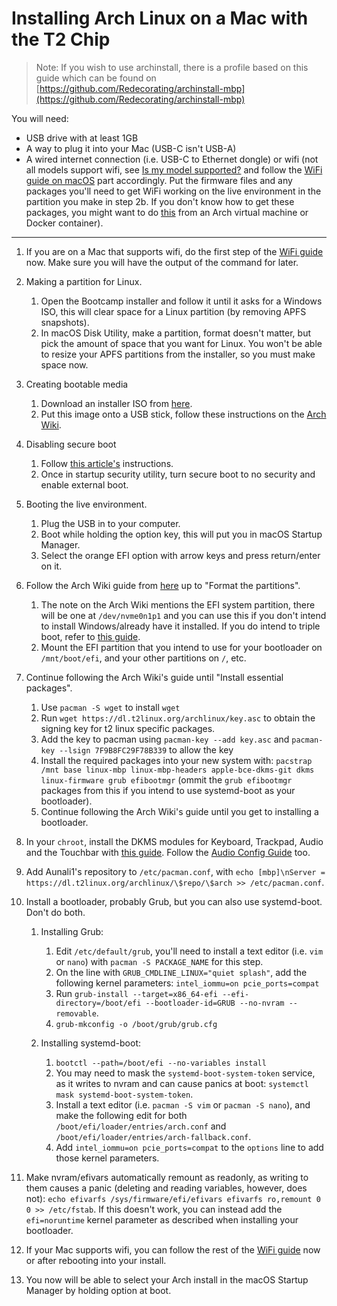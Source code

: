 # Installing Arch Linux on a Mac with the T2 Chip

> Note: If you wish to use archinstall, there is a profile based on this guide which can be found on [https://github.com/Redecorating/archinstall-mbp](https://github.com/Redecorating/archinstall-mbp)

You will need:

- USB drive with at least 1GB
- A way to plug it into your Mac (USB-C isn't USB-A)
- A wired internet connection (i.e. USB-C to Ethernet dongle) or wifi (not all models support wifi, see [Is my model supported?](https://wiki.t2linux.org/guides/wifi/#is-my-model-supported) and follow the [WiFi guide on macOS](https://wiki.t2linux.org/guides/wifi/#on-macos) part accordingly. Put the firmware files and any packages you'll need to get WiFi working on the live environment in the partition you make in step 2b. If you don't know how to get these packages, you might want to do [this](https://wiki.archlinux.org/index.php/Pacman/Tips_and_tricks#Installing_packages_from_a_CD/DVD_or_USB_stick) from an Arch virtual machine or Docker container).

---

1. If you are on a Mac that supports wifi, do the first step of the [WiFi guide](https://wiki.t2linux.org/guides/wifi/#on-macos) now. Make sure you will have the output of the command for later.
2. Making a partition for Linux.

    1. Open the Bootcamp installer and follow it until it asks for a Windows ISO, this will clear space for a Linux partition (by removing APFS snapshots).
    2. In macOS Disk Utility, make a partition, format doesn't matter, but pick the amount of space that you want for Linux. You won't be able to resize your APFS partitions from the installer, so you must make space now.

3. Creating bootable media

    1. Download an installer ISO from [here](https://dl.t2linux.org/archlinux/iso/index.html).
    2. Put this image onto a USB stick, follow these instructions on the [Arch Wiki](https://wiki.archlinux.org/index.php/USB_flash_installation_medium#In_macOS).

4. Disabling secure boot

    1. Follow [this article's](https://support.apple.com/en-us/HT208198) instructions.
    2. Once in startup security utility, turn secure boot to no security and enable external boot.

5. Booting the live environment.

    1. Plug the USB in to your computer.
    2. Boot while holding the option key, this will put you in macOS Startup Manager.
    3. Select the orange EFI option with arrow keys and press return/enter on it.

6. Follow the Arch Wiki guide from [here](https://wiki.archlinux.org/index.php/Installation_guide#Set_the_keyboard_layout) up to "Format the partitions".

    1. The note on the Arch Wiki mentions the EFI system partition, there will be one at `/dev/nvme0n1p1` and you can use this if you don't intend to install Windows/already have it installed. If you do intend to triple boot, refer to [this guide](https://wiki.t2linux.org/guides/windows/).
    2. Mount the EFI partition that you intend to use for your bootloader on `/mnt/boot/efi`, and your other partitions on `/`, etc.
7. Continue following the Arch Wiki's guide until "Install essential packages".

    1. Use `pacman -S wget` to install `wget`
    2. Run `wget https://dl.t2linux.org/archlinux/key.asc` to obtain the signing key for t2 linux specific packages.
    3. Add the key to pacman using `pacman-key --add key.asc` and `pacman-key --lsign 7F9B8FC29F78B339` to allow the key
    4. Install the required packages into your new system with: `pacstrap /mnt base linux-mbp linux-mbp-headers apple-bce-dkms-git dkms linux-firmware grub efibootmgr` (ommit the `grub efibootmgr` packages from this if you intend to use systemd-boot as your bootloader).
    5. Continue following the Arch Wiki's guide until you get to installing a bootloader.

8. In your `chroot`, install the DKMS modules for Keyboard, Trackpad, Audio and the Touchbar with [this guide](https://wiki.t2linux.org/guides/dkms/#installing-modules). Follow the [Audio Config Guide](https://wiki.t2linux.org/guides/audio-config/) too.
9. Add Aunali1's repository to `/etc/pacman.conf`, with `echo [mbp]\nServer = https://dl.t2linux.org/archlinux/\$repo/\$arch >> /etc/pacman.conf`.
10. Install a bootloader, probably Grub, but you can also use systemd-boot. Don't do both.

    1. Installing Grub:

        1. Edit `/etc/default/grub`, you'll need to install a text editor (i.e. `vim` or `nano`) with `pacman -S PACKAGE_NAME` for this step.
        2. On the line with `GRUB_CMDLINE_LINUX="quiet splash"`, add the following kernel parameters: `intel_iommu=on pcie_ports=compat`
        3. Run `grub-install --target=x86_64-efi --efi-directory=/boot/efi --bootloader-id=GRUB --no-nvram --removable`.
        4. `grub-mkconfig -o /boot/grub/grub.cfg`

    2. Installing systemd-boot:

        1. `bootctl --path=/boot/efi --no-variables install`
        2. You may need to mask the `systemd-boot-system-token` service, as it writes to nvram and can cause panics at boot: `systemctl mask systemd-boot-system-token`.
        3. Install a text editor (i.e. `pacman -S vim` or `pacman -S nano`), and make the following edit for both `/boot/efi/loader/entries/arch.conf` and `/boot/efi/loader/entries/arch-fallback.conf`.
        4. Add `intel_iommu=on pcie_ports=compat` to the `options` line to add those kernel parameters.

11. Make nvram/efivars automatically remount as readonly, as writing to them causes a panic (deleting and reading variables, however, does not): `echo efivarfs /sys/firmware/efi/efivars efivarfs ro,remount 0 0 >> /etc/fstab`. If this doesn't work, you can instead add the `efi=noruntime` kernel parameter as described when installing your bootloader.
12. If your Mac supports wifi, you can follow the rest of the [WiFi guide](https://wiki.t2linux.org/guides/wifi/#on-macos) now or after rebooting into your install.
13. You now will be able to select your Arch install in the macOS Startup Manager by holding option at boot.